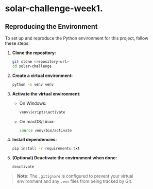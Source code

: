 # solar-challenge-week1.

## Reproducing the Environment

To set up and reproduce the Python environment for this project, follow these steps:

1. **Clone the repository:**

   ```sh
   git clone <repository-url>
   cd solar-challenge
   ```

2. **Create a virtual environment:**

   ```sh
   python -m venv venv
   ```

3. **Activate the virtual environment:**

   - On Windows:
     ```sh
     venv\Scripts\activate
     ```
   - On macOS/Linux:
     ```sh
     source venv/bin/activate
     ```

4. **Install dependencies:**

   ```sh
   pip install -r requirements.txt
   ```

5. **(Optional) Deactivate the environment when done:**
   ```sh
   deactivate
   ```

> **Note:** The `.gitignore` is configured to prevent your virtual environment and any `.env` files from being tracked by Git.
